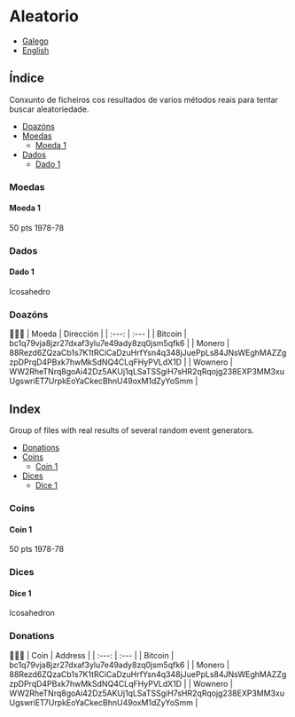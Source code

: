 # Aleatorio

- [Galego](README.md#índice)
- [English](README.md#index)

## Índice
Conxunto de ficheiros cos resultados de varios métodos reais para tentar buscar aleatoriedade.

- [Doazóns](README.md#doazóns)
- [Moedas](README.md#moedas)
    - [Moeda 1](README.md#moeda%201)
- [Dados](README.md#dados)
    - [Dado 1](README.md#dado%201)

### Moedas
#### Moeda 1
50 pts 1978-78


### Dados
#### Dado 1
Icosahedro

### Doazóns
🙇🙇‍♀
| Moeda     | Dirección                                                                                         |
| :---:     | :---                                                                                              |
| Bitcoin   | bc1q79vja8jzr27dxaf3ylu7e49ady8zq0jsm5qfk6                                                        |
| Monero    | 88Rezd6ZQzaCb1s7K1tRCiCaDzuHrfYsn4q348jJuePpLs84JNsWEghMAZZgzpDPrqD4PBxk7hwMkSdNQ4CLqFHyPVLdX1D   |
| Wownero   | WW2RheTNrq8goAi42Dz5AKUj1qLSaTSSgiH7sHR2qRqojg238EXP3MM3xuUgswriET7UrpkEoYaCkecBhnU49oxM1dZyYoSmm |


## Index
Group of files with real results of several random event generators.

- [Donations](README.md#donations)
- [Coins](README.md#coins)
    - [Coin 1](README.md#coin%201)
- [Dices](README.md#dices)
    - [Dice 1](README.md#dice%201)

### Coins
#### Coin 1
50 pts 1978-78

### Dices
#### Dice 1
Icosahedron

### Donations
🙇🙇‍♀
| Coin      | Address                                                                                           |
| :---:     | :---                                                                                              |
| Bitcoin   | bc1q79vja8jzr27dxaf3ylu7e49ady8zq0jsm5qfk6                                                        |
| Monero    | 88Rezd6ZQzaCb1s7K1tRCiCaDzuHrfYsn4q348jJuePpLs84JNsWEghMAZZgzpDPrqD4PBxk7hwMkSdNQ4CLqFHyPVLdX1D   |
| Wownero   | WW2RheTNrq8goAi42Dz5AKUj1qLSaTSSgiH7sHR2qRqojg238EXP3MM3xuUgswriET7UrpkEoYaCkecBhnU49oxM1dZyYoSmm |
